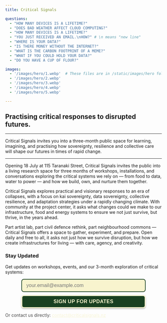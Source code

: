 ```yaml
---
title: Critical Signals

questions:
  - "HOW MANY DEVICES IS A LIFETIME?"
  - "DOES BAD WEATHER AFFECT CLOUD COMPUTING?"
  - "HOW MANY DEVICES IS A LIFETIME?"
  - "YOU JUST RECEIVED AN EMAIL.\nHOW?" # \n means "new line"
  - "WHERE IS YOUR DATA?"
  - "IS THERE MONEY WITHOUT THE INTERNET?"
  - "WHAT IS THE CARBON FOOTPRINT OF A MEME?"
  - "WHAT IF YOU COULD HOLD YOUR DATA?"
  - "DO YOU HAVE A CUP OF FLOUR?"

images:
  - '/images/hero/1.webp'  # These files are in /static/images/hero folder
  - '/images/hero/2.webp'
  - '/images/hero/3.webp'
  - '/images/hero/4.webp'
  - '/images/hero/5.webp'

---
```



## Practising critical responses to disrupted futures.

---

Critical Signals invites you into a three-month public space for learning, imagining,
and practising how sovereignty, resilience and collective care will shape our futures
in times of rapid change.

---

Opening 18 July at 115 Taranaki Street, Critical Signals invites the public into
a living research space for three months of workshops, installations, and
conversations exploring the critical systems we rely on — from food to data,
water to power — and how we build, own, and nurture them together.

Critical Signals explores practical and visionary responses to an era of
collapses, with a focus on kai sovereignty, data sovereignty, collective
resilience, and adaptation strategies under a rapidly changing climate. With
community at the project center, it asks what changes could we make to our
infrastructure, food and energy systems to ensure we not just survive, but
thrive, in the years ahead.

Part artist lab, part civil defence rethink, part neighbourhood commons —
Critical Signals offers a space to gather, experiment, and prepare. Open daily
and free to all, it asks not just how we survive disruption, but how we create
infrastructures for living — with care, agency, and creativity.

<!-- Newsletter Signup Form -->
<div class="newsletter-section">
  <h3>Stay Updated</h3>
  <p>Get updates on workshops, events, and our 3-month exploration of critical systems:</p>
  
  <div class="newsletter-form-container">
    <form class="newsletter-form" action="https://app.loops.so/api/newsletter-form/cmci5j23a3ywvul0juqembgag" method="POST" style="display: flex; flex-direction: column; align-items: center; justify-content: center; width: 100%;">
      <input class="newsletter-form-input" name="newsletter-form-input" type="email" placeholder="your.email@example.com" required="" style="font-family: regular_font, Helvetica, sans-serif; color: rgb(25, 64, 33); font-size: 16px; margin: 0px 0px 10px; width: 100%; max-width: 400px; min-width: 100px; background: rgb(248, 244, 206); border: 2px solid rgb(25, 64, 33); box-sizing: border-box; border-radius: 8px; padding: 10px 14px; transition: all 0.2s ease;">
      <button type="submit" class="newsletter-form-button" style="background: rgb(25, 64, 33); font-size: 16px; color: rgb(248, 244, 206); font-family: bold_font, Helvetica-Bold, sans-serif; display: flex; width: 100%; max-width: 400px; white-space: normal; height: 42px; align-items: center; justify-content: center; flex-direction: row; padding: 10px 20px; border-radius: 8px; text-align: center; font-style: normal; font-weight: bold; line-height: 20px; border: 3px solid rgb(248, 244, 206); cursor: pointer; transition: all 0.2s ease; text-transform: uppercase; letter-spacing: 0.5px; box-shadow: 0 2px 4px rgba(0, 0, 0, 0.3);">Sign Up for Updates</button>
      <button type="button" class="newsletter-loading-button" style="background: rgb(25, 64, 33); font-size: 16px; color: rgb(248, 244, 206); font-family: bold_font, Helvetica-Bold, sans-serif; display: none; width: 100%; max-width: 400px; white-space: normal; height: 42px; align-items: center; justify-content: center; flex-direction: row; padding: 10px 20px; border-radius: 8px; text-align: center; font-style: normal; font-weight: bold; line-height: 20px; border: 3px solid rgb(248, 244, 206); cursor: pointer; text-transform: uppercase; letter-spacing: 0.5px; box-shadow: 0 2px 4px rgba(0, 0, 0, 0.3);">Please wait...</button>
    </form>
    <div class="newsletter-success" style="display: none; align-items: center; justify-content: center; width: 100%;">
      <p class="newsletter-success-message" style="font-family: regular_font, Helvetica, sans-serif; color: rgb(248, 244, 206); font-size: 16px; text-align: center; margin: 10px 0;">Thanks! We'll keep you updated on our progress.</p>
    </div>
    <div class="newsletter-error" style="display: none; align-items: center; justify-content: center; width: 100%;">
      <p class="newsletter-error-message" style="font-family: regular_font, Helvetica, sans-serif; color: rgb(248, 244, 206); font-size: 16px; text-align: center; margin: 10px 0;">Oops! Something went wrong, please try again</p>
    </div>
    <button 
    class='newsletter-back-button'
    type='button' 
    style='color: rgb(248, 244, 206); font-family: regular_font, Helvetica, sans-serif; font-size: 14px; margin: 8px auto; text-align: center; display: none; background: transparent; border: none; cursor: pointer; text-decoration: underline;'
    onmouseout='this.style.opacity="0.8"' 
    onmouseover='this.style.opacity="1"'>
    ← Back
    </button>
  </div>
  
  <p style="margin-top: 12px; font-size: 14px; opacity: 0.8;">
    Or contact us directly: 
    <a href='mailto:contact@criticalsignals.nz' class="contact-link" style="color: rgb(248, 244, 206); text-decoration: underline;">
    contact@criticalsignals.nz
    </a>
  </p>
</div>

<script>
function submitHandler(event) {
  event.preventDefault();
  var container = event.target.parentNode;
  var form = container.querySelector(".newsletter-form");
  var formInput = container.querySelector(".newsletter-form-input");
  var success = container.querySelector(".newsletter-success");
  var errorContainer = container.querySelector(".newsletter-error");
  var errorMessage = container.querySelector(".newsletter-error-message");
  var backButton = container.querySelector(".newsletter-back-button");
  var submitButton = container.querySelector(".newsletter-form-button");
  var loadingButton = container.querySelector(".newsletter-loading-button");
  
  const rateLimit = () => {
    errorContainer.style.display = "flex";
    errorMessage.innerText = "Too many signups, please try again in a little while";
    submitButton.style.display = "none";
    formInput.style.display = "none";
    backButton.style.display = "block";
  }

  var time = new Date();
  var timestamp = time.valueOf();
  var previousTimestamp = localStorage.getItem("loops-form-timestamp");

  if (previousTimestamp && Number(previousTimestamp) + 60000 > timestamp) {
    rateLimit();
    return;
  }
  localStorage.setItem("loops-form-timestamp", timestamp);

  submitButton.style.display = "none";
  loadingButton.style.display = "flex";

  var formBody = "userGroup=&mailingLists=&email=" 
    + encodeURIComponent(formInput.value);

  fetch(event.target.action, {
    method: "POST",
    body: formBody,
    headers: {
      "Content-Type": "application/x-www-form-urlencoded",
    },
  })
    .then((res) => [res.ok, res.json(), res])
    .then(([ok, dataPromise, res]) => {
      if (ok) {
        success.style.display = "flex";
        form.reset();
      } else {
        dataPromise.then(data => {
          errorContainer.style.display = "flex";
          errorMessage.innerText = data.message
            ? data.message
            : res.statusText;
        });
      }
    })
    .catch(error => {
      if (error.message === "Failed to fetch") {
        rateLimit();
        return;
      }
      errorContainer.style.display = "flex";
      if (error.message) errorMessage.innerText = error.message;
      localStorage.setItem("loops-form-timestamp", '');
    })
    .finally(() => {
      formInput.style.display = "none";
      loadingButton.style.display = "none";
      backButton.style.display = "block";
    });
}

function resetFormHandler(event) {
  var container = event.target.parentNode;
  var formInput = container.querySelector(".newsletter-form-input");
  var success = container.querySelector(".newsletter-success");
  var errorContainer = container.querySelector(".newsletter-error");
  var errorMessage = container.querySelector(".newsletter-error-message");
  var backButton = container.querySelector(".newsletter-back-button");
  var submitButton = container.querySelector(".newsletter-form-button");

  success.style.display = "none";
  errorContainer.style.display = "none";
  errorMessage.innerText = "Oops! Something went wrong, please try again";
  backButton.style.display = "none";
  formInput.style.display = "flex";
  submitButton.style.display = "flex";
}

var formContainers = document.getElementsByClassName("newsletter-form-container");
for (var i = 0; i < formContainers.length; i++) {
  var formContainer = formContainers[i]
  var handlersAdded = formContainer.classList.contains('newsletter-handlers-added')
  if (handlersAdded) continue;
  formContainer
    .querySelector(".newsletter-form")
    .addEventListener("submit", submitHandler);
  formContainer
    .querySelector(".newsletter-back-button")
    .addEventListener("click", resetFormHandler);
  formContainer.classList.add("newsletter-handlers-added");
}
</script>

